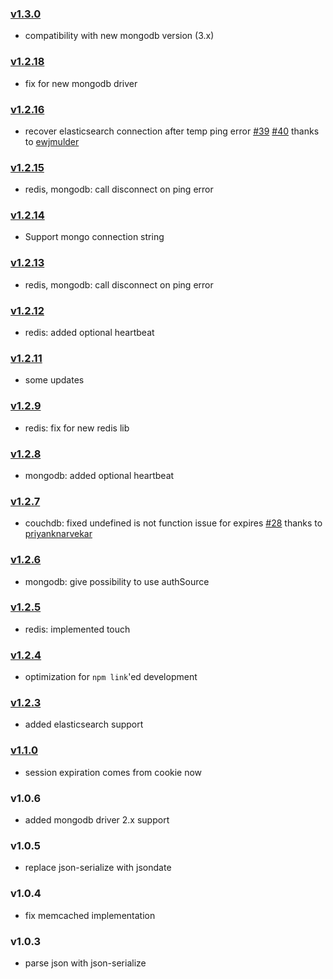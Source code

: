 ### [v1.3.0](https://github.com/adrai/sessionstore/compare/v1.2.18...v1.3.0)
- compatibility with new mongodb version (3.x)

### [v1.2.18](https://github.com/adrai/sessionstore/compare/v1.2.16...v1.2.18)
- fix for new mongodb driver

### [v1.2.16](https://github.com/adrai/sessionstore/compare/v1.2.15...v1.2.16)
- recover elasticsearch connection after temp ping error [#39](https://github.com/adrai/sessionstore/issues/39) [#40](https://github.com/adrai/sessionstore/pull/40) thanks to [ewjmulder](https://github.com/ewjmulder)

### [v1.2.15](https://github.com/adrai/sessionstore/compare/v1.2.14...v1.2.15)
- redis, mongodb: call disconnect on ping error

### [v1.2.14](https://github.com/adrai/sessionstore/compare/v1.2.13...v1.2.14)
- Support mongo connection string

### [v1.2.13](https://github.com/adrai/sessionstore/compare/v1.2.12...v1.2.13)
- redis, mongodb: call disconnect on ping error

### [v1.2.12](https://github.com/adrai/sessionstore/compare/v1.2.11...v1.2.12)
- redis: added optional heartbeat

### [v1.2.11](https://github.com/adrai/sessionstore/compare/v1.2.9...v1.2.11)
- some updates

### [v1.2.9](https://github.com/adrai/sessionstore/compare/v1.2.8...v1.2.9)
- redis: fix for new redis lib

### [v1.2.8](https://github.com/adrai/sessionstore/compare/v1.2.7...v1.2.8)
- mongodb: added optional heartbeat

### [v1.2.7](https://github.com/adrai/sessionstore/compare/v1.2.6...v1.2.7)
- couchdb: fixed undefined is not function issue for expires [#28](https://github.com/adrai/sessionstore/issues/28) thanks to [priyanknarvekar](https://github.com/priyanknarvekar)

### [v1.2.6](https://github.com/adrai/sessionstore/compare/v1.2.5...v1.2.6)
- mongodb: give possibility to use authSource

### [v1.2.5](https://github.com/adrai/sessionstore/compare/v1.2.4...v1.2.5)
- redis: implemented touch

### [v1.2.4](https://github.com/adrai/sessionstore/compare/v1.2.3...v1.2.4)
- optimization for `npm link`'ed development

### [v1.2.3](https://github.com/adrai/sessionstore/compare/v1.1.0...v1.2.3)
- added elasticsearch support

### [v1.1.0](https://github.com/adrai/sessionstore/compare/v1.0.6...v1.1.0)
- session expiration comes from cookie now

### v1.0.6
- added mongodb driver 2.x support

### v1.0.5
- replace json-serialize with jsondate

### v1.0.4
- fix memcached implementation

### v1.0.3
- parse json with json-serialize
